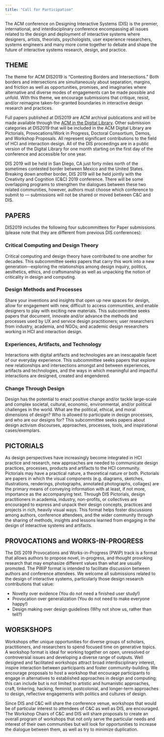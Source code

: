 ```yaml
---
title: "Call for Participation"
---
```


The ACM conference on Designing Interactive Systems (DIS) is the premier, international, and interdisciplinary conference encompassing all issues related to the design and deployment of interactive systems where designers, artists, theorists, psychologists, user experience researchers, systems engineers and many more come together to debate and shape the future of interactive systems research, design, and practice.

## THEME
The theme for ACM DIS2019 is “Contesting Borders and Intersections.” Both borders and intersections are simultaneously about separation, margins, and friction as well as opportunities, promises, and imaginaries where alternative and diverse modes of engagements can be made possible and unfold.  With this theme, we encourage submissions that critique, resist, and/or reimagine taken-for-granted boundaries in interactive design research and practices. 

Full papers published at DIS2019 are ACM archival publications and will be made available through the [ACM in the Digital Library](http://dl.acm.org).  Other submission categories at DIS2019 that will be included in the ACM Digital Library are Pictorials, Provocations/Work in Progress, Doctoral Consortium, Demos, and Workshop Proposals. All represent significant contributions to the field of HCI and interaction design. All of the DIS proceedings are in a public version of the Digital Library for one month starting on the first day of the conference and accessible for one year. 

DIS 2019 will be held in San Diego, CA just forty miles north of the sometimes contested border between Mexico and the United States. Breaking down another border, DIS 2019 will be held jointly with the Creativity and Cognition (C&C) 2019 conference. There will be some overlapping programs to strengthen the dialogues between these two related communities, however, authors must choose which conference to submit to — submissions will not be shared or moved between C&C and DIS.

## PAPERS

DIS2019 includes the following four subcommittees for Paper submissions (please note that they are different from previous DIS conferences): 

### Critical Computing and Design Theory
Critical computing and design theory have contributed to one another for decades. This subcommittee seeks papers that carry this work into a new generation--exploring the relationships among design inquiry, politics, aesthetics, ethics, and craftsmanship as well as unpacking the notion of criticality in design and computing. 


### Design Methods and Processes
Share your inventions and insights that open up new spaces for design, allow for engagement with new, difficult to access communities, and enable designers to play with exciting new materials. This subcommittee seeks papers that document, innovate and/or advance the methods and processes used by UX and service design practitioners; user researchers from industry, academia, and NGOs; and academic design researchers working in HCI and interaction design. 

### Experiences, Artifacts, and Technology

Interactions with digital artifacts and technologies are an inescapable facet of our everyday experience. This subcommittee seeks papers that explore new relationships and intersections amongst and between experiences, artifacts and technologies, and the ways in which meaningful and impactful interactions are designed, created and engendered.

###  Change Through Design

Design has the potential to enact positive change and/or tackle large-scale and complex societal, cultural, economic, environmental, and/or political challenges in the world. What are the political, ethical, and moral dimensions of design? Who is allowed to participate in design processes, and who are our designs for? This subcommittee seeks papers about design activism discourses, approaches, processes, tools, and inspirational cases/exemplars.


## PICTORIALS

As design perspectives have increasingly become integrated in HCI practice and research, new approaches are needed to communicate design practices, processes, products and artifacts to the HCI community. Pictorials may have a practical nature, a theoretical nature or both. Pictorials are papers in which the visual components (e.g. diagrams, sketches, illustrations, renderings, photographs, annotated photographs, collages) are the primary means of conveying information with at least, if not more, importance as the accompanying text.  Through DIS Pictorials, design practitioners in academia, industry, non-profits, or collectives are encouraged to express and unpack their design concepts, practices and projects in rich, heavily visual ways. This format helps foster discussions among authors, conference attendees, and the wider community through the sharing of methods, insights and lessons learned from engaging in the design of interactive systems and artifacts.
 
## PROVOCATIONS and WORKS-IN-PROGRESS

The DIS 2019 Provocations and Works-in-Progress (PWiP) track is a format that allows authors to propose novel, in-progress, and thought provoking research that may emphasize different values than what are usually promoted. The PWiP format is intended to facilitate discussion between authors and conference attendees. We welcome all submissions related to the design of interactive systems, particularly those design research contributions that value:

- Novelty over evidence (You do not need a finished user study!)
- Provocation over generalization (You do not need to make everyone happy!)
- Design making over design guidelines (Why not show us, rather than tell?)


## WORSKSHOPS

Workshops offer unique opportunities for diverse groups of scholars, practitioners, and researchers to spend focused time on generative topics. A workshop format is ideal for working together on open, unresolved or controversial issues and developing a diverse range of outputs. Well designed and facilitated workshops attract broad interdisciplinary interest, inspire interaction between participants and foster community-building. We encourage proposals to host a workshop that encourage participants to engage in alternatives to established approaches in design and computing; this can include but is not limited to artistic and humanistic approaches, craft, tinkering, hacking, feminist, postcolonial, and longer-term approaches to design, reflective engagements with politics and cultures of design. 

Since DIS and C&C will share the conference venue, workshops that would be of particular interest to attendees of C&C as well as DIS, are encouraged. The Workshop Chairs of C&C and DIS will share proposals to create an overall program of workshops that not only serve the particular needs and interest of their own communities but will look for opportunities to increase the dialogue between them, as well as try to minimize duplication.